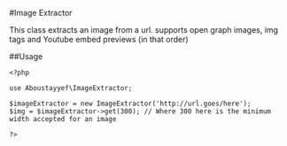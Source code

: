 #Image Extractor

This class extracts an image from a url.
supports open graph images, img tags and Youtube embed previews (in that order)

##Usage

```
<?php 

use Aboustayyef\ImageExtractor;

$imageExtractor = new ImageExtractor('http://url.goes/here');
$img = $imageExtractor->get(300); // Where 300 here is the minimum width accepted for an image

?>

```